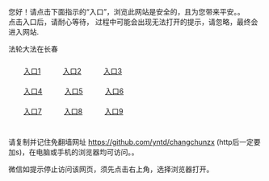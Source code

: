 您好！请点击下面指示的“入口”，浏览此网站是安全的，且为您带来平安。。 <br/>
点击入口后，请耐心等待， 过程中可能会出现无法打开的提示，请忽略，最终会进入网站. </br>

法轮大法在长春<br/>
<div style="padding:10px"><a style="margin:20px" target="_blank" href="https://d2rrxaknrpag3s.cloudfront.net/2Qpsp?nifmvuem" id="ccLink1" rel="nofollow">入口1</a> <a target="_blank" style="margin:20px" href="https://d3tybem4uj1ob.cloudfront.net/2Qpsp?wcobeuc" id="ccLink2" rel="nofollow">入口2</a> <a style="margin:20px" target="_blank" href="https://d2t2cfzfp6tah6.cloudfront.net/2Qpsp?ppbznya" id="ccLink3" rel="nofollow">入口3</a></div>

<div style="padding:10px" ><a style="margin:20px" target="_blank" href="https://d2rrxaknrpag3s.cloudfront.net/2Qpsp?nifmvuem" id="ccLink4" rel="nofollow">入口4</a> <a style="margin:20px" href="https://d3tybem4uj1ob.cloudfront.net/2Qpsp?wcobeuc" target="_blank" id="ccLink5" rel="nofollow">入口5</a> <a style="margin:20px" href="https://d2t2cfzfp6tah6.cloudfront.net/2Qpsp?ppbznya" target="_blank" id="ccLink6" rel="nofollow">入口6</a></div>

<div style="padding:10px"><a style="margin:20px" target="_blank" href="https://d2rrxaknrpag3s.cloudfront.net/2Qpsp?nifmvuem" id="ccLink7" rel="nofollow">入口7</a> <a style="margin:20px" href="https://d3tybem4uj1ob.cloudfront.net/2Qpsp?wcobeuc" target="_blank" id="ccLink8" rel="nofollow">入口8</a> <a style="margin:20px" target="_blank" href="https://d2t2cfzfp6tah6.cloudfront.net/2Qpsp?ppbznya" id="ccLink9" rel="nofollow">入口9</a></div>

<br/>



请复制并记住免翻墙网址 https://github.com/yntd/changchunzx (http后一定要加s)，在电脑或手机的浏览器均可访问。。<br/>

微信如提示停止访问该网页，须先点击右上角，选择浏览器打开。
